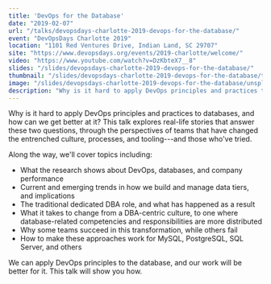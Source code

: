 ```yaml
---
title: 'DevOps for the Database'
date: "2019-02-07"
url: "/talks/devopsdays-charlotte-2019-devops-for-the-database/"
event: "DevOpsDays Charlotte 2019"
location: "1101 Red Ventures Drive, Indian Land, SC 29707"
site: "https://www.devopsdays.org/events/2019-charlotte/welcome/"
video: "https://www.youtube.com/watch?v=DzKbteX7__8"
slides: "/slides/devopsdays-charlotte-2019-devops-for-the-database/"
thumbnail: "/slides/devopsdays-charlotte-2019-devops-for-the-database/thumbnail.jpg"
image: "/slides/devopsdays-charlotte-2019-devops-for-the-database/unsplash-photos-oyXis2kALVg.jpg"
description: "Why is it hard to apply DevOps principles and practices to databases, and how can we get better at it? This talk explores real-life stories that answer these two questions, through the perspectives of teams that succeeded---and those who haven't."
---
```

Why is it hard to apply DevOps principles and practices to databases, and how can we get better at it? This talk explores real-life stories that answer these two questions, through the perspectives of teams that have changed the entrenched culture, processes, and tooling---and those who've tried.
<!--more-->

Along the way, we'll cover topics including:

- What the research shows about DevOps, databases, and company performance
- Current and emerging trends in how we build and manage data tiers, and implications
- The traditional dedicated DBA role, and what has happened as a result
- What it takes to change from a DBA-centric culture, to one where database-related competencies and responsibilities are more distributed
- Why some teams succeed in this transformation, while others fail
- How to make these approaches work for MySQL, PostgreSQL, SQL Server, and others

We can apply DevOps principles to the database, and our work will be better for it. This talk will show you how.
